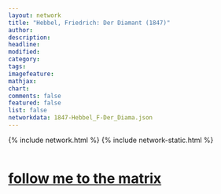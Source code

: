 ```yaml
---
layout: network
title: "Hebbel, Friedrich: Der Diamant (1847)"
author:
description:
headline:
modified:
category:
tags: 
imagefeature: 
mathjax: 
chart: 
comments: false
featured: false
list: false
networkdata: 1847-Hebbel_F-Der_Diama.json
---
```

{% include network.html %}
{% include network-static.html %}
<div class="row">
  <div class="small-5 small-centered columns"><a href="/matrix179"><h1>follow me to the matrix</h1></a>
</div>
</div>
